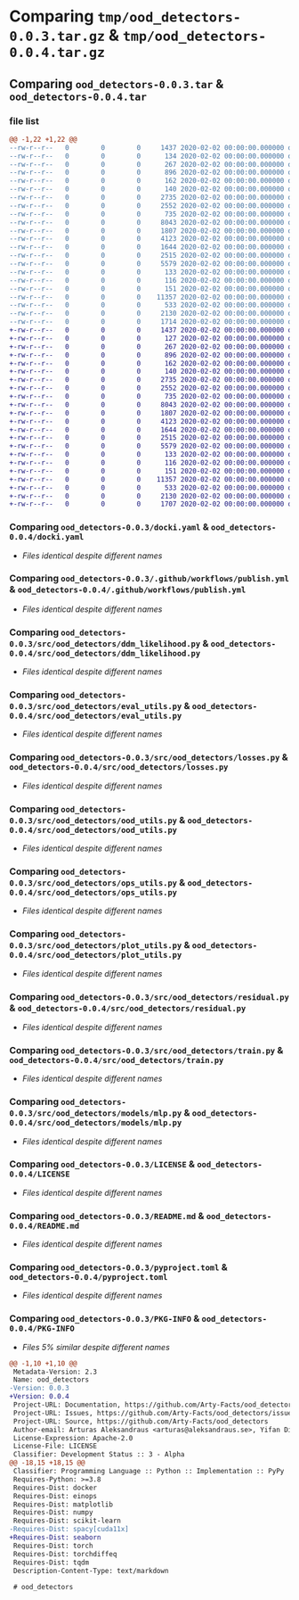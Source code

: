 # Comparing `tmp/ood_detectors-0.0.3.tar.gz` & `tmp/ood_detectors-0.0.4.tar.gz`

## Comparing `ood_detectors-0.0.3.tar` & `ood_detectors-0.0.4.tar`

### file list

```diff
@@ -1,22 +1,22 @@
--rw-r--r--   0        0        0     1437 2020-02-02 00:00:00.000000 ood_detectors-0.0.3/docki.yaml
--rw-r--r--   0        0        0      134 2020-02-02 00:00:00.000000 ood_detectors-0.0.3/requirements.txt
--rw-r--r--   0        0        0      267 2020-02-02 00:00:00.000000 ood_detectors-0.0.3/requirements_dev.txt
--rw-r--r--   0        0        0      896 2020-02-02 00:00:00.000000 ood_detectors-0.0.3/.github/workflows/publish.yml
--rw-r--r--   0        0        0      162 2020-02-02 00:00:00.000000 ood_detectors-0.0.3/src/ood_detectors/__about__.py
--rw-r--r--   0        0        0      140 2020-02-02 00:00:00.000000 ood_detectors-0.0.3/src/ood_detectors/__init__.py
--rw-r--r--   0        0        0     2735 2020-02-02 00:00:00.000000 ood_detectors-0.0.3/src/ood_detectors/ddm_likelihood.py
--rw-r--r--   0        0        0     2552 2020-02-02 00:00:00.000000 ood_detectors-0.0.3/src/ood_detectors/eval_utils.py
--rw-r--r--   0        0        0      735 2020-02-02 00:00:00.000000 ood_detectors-0.0.3/src/ood_detectors/losses.py
--rw-r--r--   0        0        0     8043 2020-02-02 00:00:00.000000 ood_detectors-0.0.3/src/ood_detectors/ood_utils.py
--rw-r--r--   0        0        0     1807 2020-02-02 00:00:00.000000 ood_detectors-0.0.3/src/ood_detectors/ops_utils.py
--rw-r--r--   0        0        0     4123 2020-02-02 00:00:00.000000 ood_detectors-0.0.3/src/ood_detectors/plot_utils.py
--rw-r--r--   0        0        0     1644 2020-02-02 00:00:00.000000 ood_detectors-0.0.3/src/ood_detectors/residual.py
--rw-r--r--   0        0        0     2515 2020-02-02 00:00:00.000000 ood_detectors-0.0.3/src/ood_detectors/train.py
--rw-r--r--   0        0        0     5579 2020-02-02 00:00:00.000000 ood_detectors-0.0.3/src/ood_detectors/models/mlp.py
--rw-r--r--   0        0        0      133 2020-02-02 00:00:00.000000 ood_detectors-0.0.3/tests/__init__.py
--rw-r--r--   0        0        0      116 2020-02-02 00:00:00.000000 ood_detectors-0.0.3/tests/init_test.py
--rw-r--r--   0        0        0      151 2020-02-02 00:00:00.000000 ood_detectors-0.0.3/.gitignore
--rw-r--r--   0        0        0    11357 2020-02-02 00:00:00.000000 ood_detectors-0.0.3/LICENSE
--rw-r--r--   0        0        0      533 2020-02-02 00:00:00.000000 ood_detectors-0.0.3/README.md
--rw-r--r--   0        0        0     2130 2020-02-02 00:00:00.000000 ood_detectors-0.0.3/pyproject.toml
--rw-r--r--   0        0        0     1714 2020-02-02 00:00:00.000000 ood_detectors-0.0.3/PKG-INFO
+-rw-r--r--   0        0        0     1437 2020-02-02 00:00:00.000000 ood_detectors-0.0.4/docki.yaml
+-rw-r--r--   0        0        0      127 2020-02-02 00:00:00.000000 ood_detectors-0.0.4/requirements.txt
+-rw-r--r--   0        0        0      267 2020-02-02 00:00:00.000000 ood_detectors-0.0.4/requirements_dev.txt
+-rw-r--r--   0        0        0      896 2020-02-02 00:00:00.000000 ood_detectors-0.0.4/.github/workflows/publish.yml
+-rw-r--r--   0        0        0      162 2020-02-02 00:00:00.000000 ood_detectors-0.0.4/src/ood_detectors/__about__.py
+-rw-r--r--   0        0        0      140 2020-02-02 00:00:00.000000 ood_detectors-0.0.4/src/ood_detectors/__init__.py
+-rw-r--r--   0        0        0     2735 2020-02-02 00:00:00.000000 ood_detectors-0.0.4/src/ood_detectors/ddm_likelihood.py
+-rw-r--r--   0        0        0     2552 2020-02-02 00:00:00.000000 ood_detectors-0.0.4/src/ood_detectors/eval_utils.py
+-rw-r--r--   0        0        0      735 2020-02-02 00:00:00.000000 ood_detectors-0.0.4/src/ood_detectors/losses.py
+-rw-r--r--   0        0        0     8043 2020-02-02 00:00:00.000000 ood_detectors-0.0.4/src/ood_detectors/ood_utils.py
+-rw-r--r--   0        0        0     1807 2020-02-02 00:00:00.000000 ood_detectors-0.0.4/src/ood_detectors/ops_utils.py
+-rw-r--r--   0        0        0     4123 2020-02-02 00:00:00.000000 ood_detectors-0.0.4/src/ood_detectors/plot_utils.py
+-rw-r--r--   0        0        0     1644 2020-02-02 00:00:00.000000 ood_detectors-0.0.4/src/ood_detectors/residual.py
+-rw-r--r--   0        0        0     2515 2020-02-02 00:00:00.000000 ood_detectors-0.0.4/src/ood_detectors/train.py
+-rw-r--r--   0        0        0     5579 2020-02-02 00:00:00.000000 ood_detectors-0.0.4/src/ood_detectors/models/mlp.py
+-rw-r--r--   0        0        0      133 2020-02-02 00:00:00.000000 ood_detectors-0.0.4/tests/__init__.py
+-rw-r--r--   0        0        0      116 2020-02-02 00:00:00.000000 ood_detectors-0.0.4/tests/init_test.py
+-rw-r--r--   0        0        0      151 2020-02-02 00:00:00.000000 ood_detectors-0.0.4/.gitignore
+-rw-r--r--   0        0        0    11357 2020-02-02 00:00:00.000000 ood_detectors-0.0.4/LICENSE
+-rw-r--r--   0        0        0      533 2020-02-02 00:00:00.000000 ood_detectors-0.0.4/README.md
+-rw-r--r--   0        0        0     2130 2020-02-02 00:00:00.000000 ood_detectors-0.0.4/pyproject.toml
+-rw-r--r--   0        0        0     1707 2020-02-02 00:00:00.000000 ood_detectors-0.0.4/PKG-INFO
```

### Comparing `ood_detectors-0.0.3/docki.yaml` & `ood_detectors-0.0.4/docki.yaml`

 * *Files identical despite different names*

### Comparing `ood_detectors-0.0.3/.github/workflows/publish.yml` & `ood_detectors-0.0.4/.github/workflows/publish.yml`

 * *Files identical despite different names*

### Comparing `ood_detectors-0.0.3/src/ood_detectors/ddm_likelihood.py` & `ood_detectors-0.0.4/src/ood_detectors/ddm_likelihood.py`

 * *Files identical despite different names*

### Comparing `ood_detectors-0.0.3/src/ood_detectors/eval_utils.py` & `ood_detectors-0.0.4/src/ood_detectors/eval_utils.py`

 * *Files identical despite different names*

### Comparing `ood_detectors-0.0.3/src/ood_detectors/losses.py` & `ood_detectors-0.0.4/src/ood_detectors/losses.py`

 * *Files identical despite different names*

### Comparing `ood_detectors-0.0.3/src/ood_detectors/ood_utils.py` & `ood_detectors-0.0.4/src/ood_detectors/ood_utils.py`

 * *Files identical despite different names*

### Comparing `ood_detectors-0.0.3/src/ood_detectors/ops_utils.py` & `ood_detectors-0.0.4/src/ood_detectors/ops_utils.py`

 * *Files identical despite different names*

### Comparing `ood_detectors-0.0.3/src/ood_detectors/plot_utils.py` & `ood_detectors-0.0.4/src/ood_detectors/plot_utils.py`

 * *Files identical despite different names*

### Comparing `ood_detectors-0.0.3/src/ood_detectors/residual.py` & `ood_detectors-0.0.4/src/ood_detectors/residual.py`

 * *Files identical despite different names*

### Comparing `ood_detectors-0.0.3/src/ood_detectors/train.py` & `ood_detectors-0.0.4/src/ood_detectors/train.py`

 * *Files identical despite different names*

### Comparing `ood_detectors-0.0.3/src/ood_detectors/models/mlp.py` & `ood_detectors-0.0.4/src/ood_detectors/models/mlp.py`

 * *Files identical despite different names*

### Comparing `ood_detectors-0.0.3/LICENSE` & `ood_detectors-0.0.4/LICENSE`

 * *Files identical despite different names*

### Comparing `ood_detectors-0.0.3/README.md` & `ood_detectors-0.0.4/README.md`

 * *Files identical despite different names*

### Comparing `ood_detectors-0.0.3/pyproject.toml` & `ood_detectors-0.0.4/pyproject.toml`

 * *Files identical despite different names*

### Comparing `ood_detectors-0.0.3/PKG-INFO` & `ood_detectors-0.0.4/PKG-INFO`

 * *Files 5% similar despite different names*

```diff
@@ -1,10 +1,10 @@
 Metadata-Version: 2.3
 Name: ood_detectors
-Version: 0.0.3
+Version: 0.0.4
 Project-URL: Documentation, https://github.com/Arty-Facts/ood_detectors#readme
 Project-URL: Issues, https://github.com/Arty-Facts/ood_detectors/issues
 Project-URL: Source, https://github.com/Arty-Facts/ood_detectors
 Author-email: Arturas Aleksandraus <arturas@aleksandraus.se>, Yifan Ding <yifan.ding@liu.se>
 License-Expression: Apache-2.0
 License-File: LICENSE
 Classifier: Development Status :: 3 - Alpha
@@ -18,15 +18,15 @@
 Classifier: Programming Language :: Python :: Implementation :: PyPy
 Requires-Python: >=3.8
 Requires-Dist: docker
 Requires-Dist: einops
 Requires-Dist: matplotlib
 Requires-Dist: numpy
 Requires-Dist: scikit-learn
-Requires-Dist: spacy[cuda11x]
+Requires-Dist: seaborn
 Requires-Dist: torch
 Requires-Dist: torchdiffeq
 Requires-Dist: tqdm
 Description-Content-Type: text/markdown
 
 # ood_detectors
```

